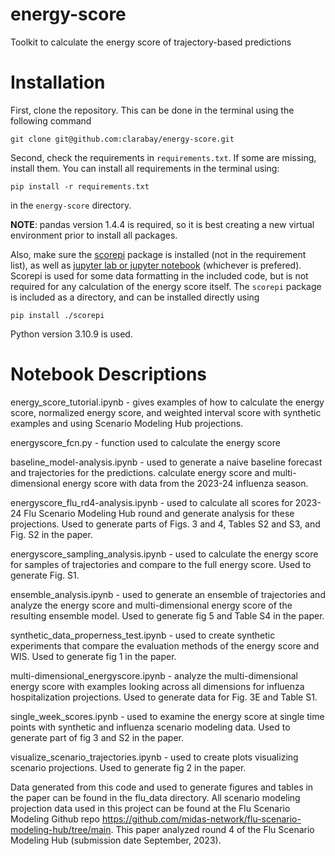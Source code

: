 # energy-score
Toolkit to calculate the energy score of trajectory-based predictions


# Installation

First, clone the repository. This can be done in the terminal using the following command
```
git clone git@github.com:clarabay/energy-score.git
```

Second, check the requirements in `requirements.txt`. If some are missing, install them. You can
install all requirements in the terminal using:
```
pip install -r requirements.txt
```
in the `energy-score` directory.

**NOTE**: pandas version 1.4.4 is required, so it is best creating a new virtual environment prior
to install all packages.

Also, make sure the [scorepi](https://github.com/gstonge/scorepi) package is installed (not in the requirement list), as well as [jupyter lab or jupyter notebook](https://jupyter.org/install) (whichever is prefered). Scorepi is used for some data formatting in the included code, but is not required for any calculation of the energy score itself.
The `scorepi` package is included as a directory, and can be installed directly using
```
pip install ./scorepi
```
Python version 3.10.9 is used.

# Notebook Descriptions

energy_score_tutorial.ipynb - gives examples of how to calculate the energy score, normalized energy score, and weighted interval score with synthetic examples and using Scenario Modeling Hub projections.

energyscore_fcn.py - function used to calculate the energy score

baseline_model-analysis.ipynb - used to generate a naive baseline forecast and trajectories for the predictions. calculate energy score and multi-dimensional energy score with data from the 2023-24 influenza season.

energyscore_flu_rd4-analysis.ipynb - used to calculate all scores for 2023-24 Flu Scenario Modeling Hub round and generate analysis for these projections. Used to generate parts of Figs. 3 and 4, Tables S2 and S3, and Fig. S2 in the paper.

energyscore_sampling_analysis.ipynb - used to calculate the energy score for samples of trajectories and compare to the full energy score. Used to generate Fig. S1.

ensemble_analysis.ipynb - used to generate an ensemble of trajectories and analyze the energy score and multi-dimensional energy score of the resulting ensemble model. Used to generate fig 5 and Table S4 in the paper.

synthetic_data_properness_test.ipynb - used to create synthetic experiments that compare the evaluation methods of the energy score and WIS. Used to generate fig 1 in the paper.

multi-dimensional_energyscore.ipynb - analyze the multi-dimensional energy score with examples looking across all dimensions for influenza hospitalization projections. Used to generate data for Fig. 3E and Table S1.

single_week_scores.ipynb - used to examine the energy score at single time points with synthetic and influenza scenario modeling data. Used to generate part of fig 3 and S2 in the paper.

visualize_scenario_trajectories.ipynb - used to create plots visualizing scenario projections. Used to generate fig 2 in the paper.

Data generated from this code and used to generate figures and tables in the paper can be found in the flu_data directory. All scenario modeling projection data used in this project can be found at the Flu Scenario Modeling Github repo https://github.com/midas-network/flu-scenario-modeling-hub/tree/main. This paper analyzed round 4 of the Flu Scenario Modeling Hub (submission date September, 2023).
